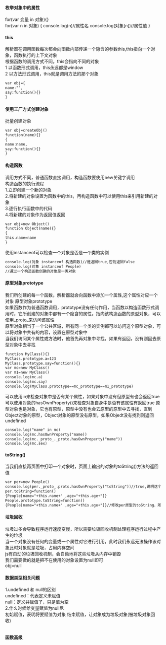 
#### 枚举对象中的属性<br>
for(var 变量 in 对象){}<br>
for(var n in 对象)
{
console.log(n)//属性名
console.log(对象[n])//属性值
}<br>

#### this
解析器在调用函数每次都会向函数内部传递一个隐含的参数this,this指向一个对象，函数执行的上下文对象<br>
根据函数的调用方式不同，this会指向不同的对象<br>
1 以函数形式调用，this永远都是window<br>
2 以方法形式调用，this就是调用方法的那个对象<br>

```html
var obj={
name:"",
say:function(){}
}
```
#### 使用工厂方式创建对象
批量创建对象
```html
var obj=createObj()
function(name){}
{
name:name,
say:function(){}
}
```
#### 构造函数
调用方式不同，普通函数直接调用，构造函数要使用new关键字调用<br>
构造函数的执行流程<br>
1.立即创建一个新的对象<br>
2.将新建的对象设置为函数中的this，再构造函数中可以使用this来引用新建的对象<br>
3.逐行执行函数中的代码<br>
4.将新建的对象作为返回值返回<br>
```html
var obj=new Object()
function Object(name){}
{
this.name=name
}
```
使用instanceof可以检查一个对象是否是一个类的实例<br>
```html
console.log(对象 instanceof 构造函数)//是返回true,否则返回false
console.log(对象 instanceof People)
//通过一个构造函数创建的对象是一类对象
```
#### 原型对象prototype
我们所创建的每一个函数，解析器就会向函数中添加一个属性,这个属性对应一个对象 原型对象prototype<br>
如果函数作为普通函数调用，prototype没有任何作用，当函数以构造函数形式调用时，它所创建的对象中都有一个隐含的属性，指向该构造函数的原型对象，可以使用_proto_来访问该属性<br>
原型对象相当于一个公共区域，所有同一个类的实例都可以访问这个原型对象，可以将对象中共有的内容，设置在原型对象中<br>
当我们访问某个属性或方法时，他首先再对象中寻找，如果有返回，没有则回去原型对象中去寻找
```html
function MyClass(){}
MyClass.prototype.a=123
MyClass.prototype.say=function(){}
var mc=new MyClass()
var m1=new MyClass()
console.log(mc.a)
console.log(mc.say)
console.log(MyClass.prototype==mc_prototype==m1_prototype)

```
可以使用in来检查对象中是否有某个属性，如果对象中没有但原型有也会返回true
可以使用对象的hasOwnProperty()来检查对象自身中是否有该属性有返回true
原型对象也是对象，它也有原型，原型中没有也会去原型的原型中去寻找，直到Object对象的原型，Object对象的原型没有原型，如果Objedt没有找到则返回undefined
```html
console.log("name" in mc)
console.log(mc.hasOwnProperty("name))
console.log(mc._proto_._proto.hasOwnProperty("name"))
console.log(mc.sex)
```
#### toString()
当我们直接再页面中打印一个对象时，页面上输出的对象的toString()方法的返回值
```html
var per=new People()
console.log(per._proto_.proto.hasOwnProperty("toString"))//true,说明这个对象的原型的原型有toString
per.toString=function()
{People[name="+this.name+" ,age="+this.age+"]}
People.prototype.toString=function()
{People[name="+this.name+" ,age="+this.age+"]}//修改per原型的toString，所以对象toString全都改
```
#### 垃圾回收
垃圾过多会导致程序运行速度变慢，所以需要垃圾回收机制处理程序运行过程中产生的垃圾<br>
当一个对象没有任何的变量或一个属性对它进行引用，此时我们永远无法操作该对象此时对象就是垃圾，占用内存空间<br>
js有自动的垃圾回收机制，会自动地将这些垃圾从内存中销毁<br>
我们需要做的就是把不在使用的对象设置为null即可<br>
obj=null<br>

#### 数据类型相关问题
1.undefined 和 null的区别<br>
undefined：代表定义未赋值<br>
null：定义并赋值了，只是值为空<br>
2.什么时候给变量赋值为null尼<br>
初始赋值，表明将要赋值为对象
结束赋值，让对象成为垃圾对象(被垃圾对象回收)
```html

```
#### 函数高级







